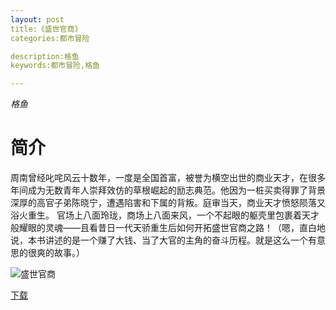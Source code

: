 ```yaml
---
layout: post
title:《盛世官商》
categories:都市冒险

description:格鱼
keywords:都市冒险,格鱼

---
```


*格鱼*

# 简介

周南曾经叱咤风云十数年，一度是全国首富，被誉为横空出世的商业天才，在很多年间成为无数青年人崇拜效仿的草根崛起的励志典范。他因为一桩买卖得罪了背景深厚的高官子弟陈晓宁，遭遇陷害和下属的背叛。庭审当天，商业天才愤怒陨落又浴火重生。
官场上八面玲珑，商场上八面来风，一个不起眼的躯壳里包裹着天才般耀眼的灵魂——且看昔日一代天骄重生后如何开拓盛世官商之路！（嗯，直白地说，本书讲述的是一个赚了大钱、当了大官的主角的奋斗历程。就是这么一个有意思的很爽的故事。）

![盛世官商](https://img.imiaobige.com/63271/82075.jpg)

[下载](https://public.by.files.1drv.com/y4mQOKDQAPr8LgXuG6EFdNJZ7ZqqW9jjwyo_RYsuVojKgndBhDKKxMZAdhTrneFjGVP6MOLW4m3_vnU_-FeVShAeuPqybMpceWV7GF813pUqd4VhgGnO9Jde56E775NP7yFeoZR1JJNwTpxg_RygmZ_kYxr5KR2jsxa31FK2jDTn_Yk4JD7IWwVYz7bew3OZPP4vfZRkc8VsLKuaAmbvjSobtivpuQVGM2iSNvosvWlJgR2Mye6VOzqCIEnTpNs5-vU)
